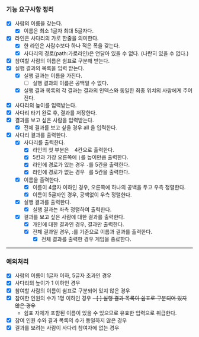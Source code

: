 ### 기능 요구사항 정리

- [x] 사람의 이름을 갖는다.
    - [x] 이름은 최소 1글자 최대 5글자다.
- [x] 라인은 사다리의 가로 한줄을 의미한다.
    - [x] 한 라인은 사람수보다 하나 적은 폭을 갖는다.
    - [x] 사다리의 경로(path:가로라인)은 연달아 있을 수 없다. (나란히 있을 수 없다.)

- [x] 참여할 사람의 이름은 쉼표로 구분해 받는다.
- [x] 실행 결과의 목록을 입력 받는다.
  - [x] 실행 결과는 이름을 가진다.
    - [ ] 실행 결과의 이름은 공백일 수 없다.
  - [x] 실행 결과 목록의 각 결과는 결과의 인덱스와 동일한 최종 위치의 사람에게 주어진다.
- [x] 사다리의 높이를 입력받는다.
- [x] 사다리 타기 완료 후, 결과를 저장한다.
- [x] 결과를 보고 싶은 사람을 입력받는다.
    - [x] 전체 결과를 보고 싶을 경우 all 을 입력한다.

- [x] 사다리 결과를 출력한다.
    - [x] 사다리를 출력한다.
        - [x] 라인의 첫 부분은 ` ` 4칸으로 출력한다.
        - [x] 5칸과 가장 오른쪽에 `|`를 높이만큼 출력한다.
        - [x] 라인에 경로가 있는 경우 `-`를 5칸을 출력한다.
        - [x] 라인에 경로가 없는 경우 ` `를 5칸을 출력한다.
    - [x] 이름을 출력한다.
        - [x] 이름이 4글자 이하인 경우, 오른쪽에 하나의 공백을 두고 우측 정렬한다.
        - [x] 이름이 5글자인 경우, 공백없이 우측 정렬한다.
    - [x] 실행 결과를 출력한다.
        - [x] 실행 결과는 좌측 정렬하여 출력한다.
    - [x] 결과를 보고 싶은 사람에 대한 결과를 출력한다.
        - [x] 개인에 대한 결과인 경우, 결과만 출력한다.
        - [x] 전체 결과일 경우, :를 기준으로 이름과 결과를 출력한다.
            - [x] 전체 결과를 출력한 경우 게임을 종료한다.

---

### 예외처리

- [x] 사람의 이름이 1글자 이하, 5글자 초과인 경우
- [x] 사다리의 높이가 1 이하인 경우
- [x] 참여할 사람의 이름이 쉼표로 구분되어 있지 않은 경우
- [x] 참여한 인원의 수가 1명 이하인 경우
~~- [ ] 실행 결과 목록이 쉼표로 구분되어 있지 않은 경우~~
  - 쉼표 자체가 포함된 이름이 있을 수 있으므로 유효한 입력으로 취급한다.
- [x] 참여 인원 수와 결과 목록의 수가 동일하지 않은 경우
- [x] 결과를 보려는 사람이 사다리 참여자에 없는 경우
